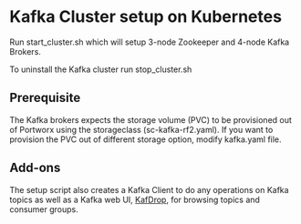 # Kafka Cluster setup on Kubernetes

Run start_cluster.sh which will setup 3-node Zookeeper and 4-node Kafka Brokers.

To uninstall the Kafka cluster run stop_cluster.sh

## Prerequisite
The Kafka brokers expects the storage volume (PVC) to be provisioned out of Portworx using the storageclass (sc-kafka-rf2.yaml).
If you want to provision the PVC out of different storage option, modify kafka.yaml file.

## Add-ons
The setup script also creates a Kafka Client to do any operations on Kafka topics as well as a Kafka web UI, [KafDrop](https://github.com/obsidiandynamics/kafdrop),  for browsing topics and consumer groups.




